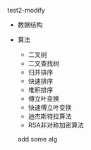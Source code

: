 test2-modify

- 数据结构
- 算法
    - 二叉树
    - 二叉查找树
    - 归并排序
    - 快速排序
    - 堆积排序
    - 傅立叶变换
    - 快速傅立叶变换
    - 迪杰斯特拉算法
    - RSA非对称加密算法

    add some alg